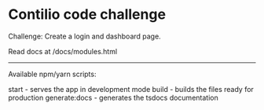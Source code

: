 # Contilio code challenge

Challenge: Create a login and dashboard page.

Read docs at /docs/modules.html

---

Available npm/yarn scripts:

start - serves the app in development mode
build - builds the files ready for production
generate:docs - generates the tsdocs documentation